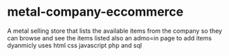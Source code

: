 # metal-company-eccommerce
A metal selling store that lists the available items from the
company so they can browse and see the items listed also an 
admo=in page to add items dyanmicly uses html css javascript php 
and sql
